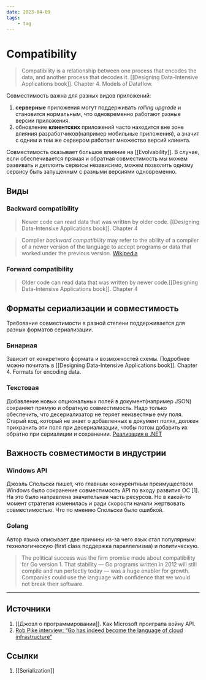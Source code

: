 ```yaml
---
date: 2023-04-09
tags:
    - tag
---
```

# Compatibility

> Compatibility is a relationship between one process that encodes the data, and another process that decodes it. [[Designing Data-Intensive Applications book]]. Chapter 4. Models of Dataflow.

Совместимость важна для разных видов приложений:

1. **серверные** приложения могут поддерживать *rolling upgrade* и становится нормальным, что одновременно работают разные версии приложения.
1. обновление **клиентских** приложений часто находится вне зоне влияния разработчиков(например мобильные приложения), а значит  с одним и тем же сервером работает множество версий клиента.

Совместимость оказывает большое влияние на [[Evolvability]]. В случае, если обеспечивается прямая и обратная совместимость мы можем развивать и деплоить сервисы независимо, можем позволить одному сервису быть запущенным с разными версиями одновременно.

## Виды

### Backward compatibility

> Newer code can read data that was written by older code. [[Designing Data-Intensive Applications book]]. Chapter 4

> Compiler *backward compatibility* may refer to the ability of a compiler of a newer version of the language to accept programs or data that worked under the previous version. [Wikipedia](https://en.wikipedia.org/wiki/Backward_compatibility#In_software)

### Forward compatibility

> Older code can read data that was written by newer code.[[Designing Data-Intensive Applications book]]. Chapter 4

## Форматы сериализации и совместимость

Требование совместимости в разной степени поддерживается для разных форматов сериализации.

### Бинарная

Зависит от конкретного формата и возможностей схемы. Подробнее можно почитать в [[Designing Data-Intensive Applications book]]. Chapter 4. Formats for encoding data.

### Текстовая

Добавление новых опциональных полей в документ(например JSON) сохраняет прямую и обратную совместимость. Надо только обеспечить, что десериализатор не теряет неизвестные ему поля. Старый код, который не знает о добавленных в документ полях, должен прихранить эти поля при десериализации, чтобы потом добавить их обратно при сериалиции и сохранении. [Реализация в .NET](https://learn.microsoft.com/en-us/dotnet/standard/serialization/system-text-json/handle-overflow?pivots=dotnet-7-0)

## Важность совместимости в индустрии

### Windows API

Джоэль Спольски пишет, что главным конкурентным преимуществом Windows было сохранение совместимость API по входу развития ОС [1]. На это было направлена значительная часть ресурсов. Но в какой-то момент стратегия изменилась и ради скорости начали жертвовать совместимостью. Что по мнению Спольски было ошибкой.

### Golang

Автор языка описывает две причины из-за чего язык стал популярным: технологическую (first class поддержка параллелизма) и политическую.

> The political success was the firm promise made about compatibility for Go version 1. That stability — Go programs written in 2012 will still compile and run perfectly today — was a huge enabler for growth. Companies could use the language with confidence that we would not break their software.

---

## Источники

1. [[Джоэл о программировании]]. Как Microsoft проиграла войну API.
1. [Rob Pike interview: “Go has indeed become the language of cloud infrastructure“](https://evrone.com/rob-pike-interview)

## Ссылки

1. [[Serialization]]

